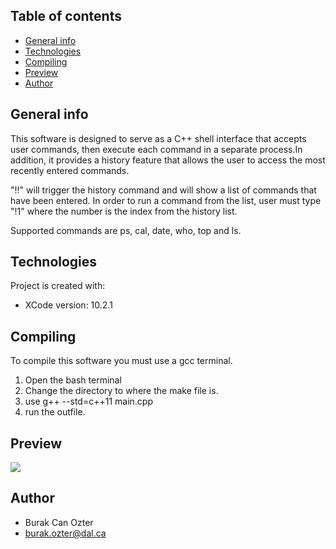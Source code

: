 ## Table of contents
* [General info](#general-info)
* [Technologies](#technologies)
* [Compiling](#compiling)
* [Preview](#preview)
* [Author](#author)

## General info
 This software is designed to serve as a C++ shell interface that accepts user commands, then execute each command in a separate process.In addition, it provides a history feature that allows the user to access the most recently entered commands.

 "!!" will trigger the history command and will show a list of commands that have been entered.
 In order to run a command from the list, user must type "!1" where the number is the index from the history list.
 
 Supported commands are ps, cal, date, who, top and ls.
	
## Technologies
Project is created with:
* XCode version: 10.2.1

## Compiling

To compile this software you must use a gcc terminal.
1. Open the bash terminal
2. Change the directory to where the make file is.
3. use g++ --std=c++11 main.cpp
4. run the outfile.


## Preview

<img src="https://i.imgur.com/IIOcyZj.png">


## Author

* Burak Can Ozter
* burak.ozter@dal.ca
	
